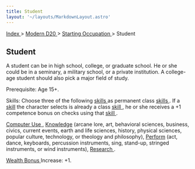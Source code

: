 ```yaml
---
title: Student
layout: '~/layouts/MarkdownLayout.astro'
---
```


[ Index ](/) > [ Modern D20 ](/modern.d20.srd) > [ Starting Occupation ](/modern.d20.srd/starting.occupation) > Student

##  Student

A student can be in high school, college, or graduate school. He or she could
be in a seminary, a military school, or a private institution. A college-age
student should also pick a major field of study.

Prerequisite: Age 15+.

Skills: Choose three of the following [ skills ](/modern.d20.srd/skills)
as permanent class [ skills ](/modern.d20.srd/skills) . If a [ skill](/modern.d20.srd/skills) the character selects is already a class [skill ](/modern.d20.srd/skills) , he or she receives a +1 competence
bonus on checks using that [ skill ](/modern.d20.srd/skills) .

[ Computer Use ](/modern.d20.srd/skills/computer.use) , [ Knowledge](/modern.d20.srd/skills/knowledge) (arcane lore, art, behavioral sciences,
business, civics, current events, earth and life sciences, history, physical
sciences, popular culture, technology, or theology and philosophy), [ Perform](/modern.d20.srd/skills/perform) (act, dance, keyboards, percussion
instruments, sing, stand-up, stringed instruments, or wind instruments), [Research ](/modern.d20.srd/skills/research) .

[ Wealth Bonus ](/modern.d20.srd/wealth/wealth.bonus) Increase: +1.

